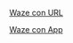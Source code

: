 

[Waze con URL](https://waze.com/?ll=40.649787,-1.980716&navigate=yes)

[Waze con App](waze://?ll=40.649787,-1.980716&navigate=yes)